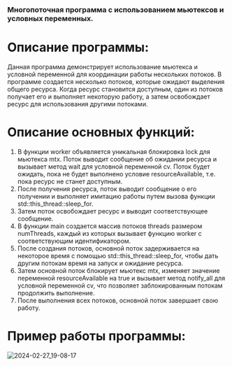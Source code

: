 ### Многопоточная программа с использованием мьютексов и условных переменных.
# Описание программы:
Данная программа демонстрирует использование мьютекса и условной переменной для координации работы нескольких потоков. В программе создается несколько потоков, которые ожидают выделения общего ресурса. Когда ресурс становится доступным, один из потоков получает его и выполняет некоторую работу, а затем освобождает ресурс для использования другими потоками.
# Описание основных функций:
1. В функции worker объявляется уникальная блокировка lock для мьютекса mtx. Поток выводит сообщение об ожидании ресурса и вызывает метод wait для условной переменной cv. Поток будет ожидать, пока не будет выполнено условие resourceAvailable, т.е. пока ресурс не станет доступным.
2. После получения ресурса, поток выводит сообщение о его получении и выполняет имитацию работы путем вызова функции std::this_thread::sleep_for.
3. Затем поток освобождает ресурс и выводит соответствующее сообщение.
4. В функции main создается массив потоков threads размером numThreads, каждый из которых вызывает функцию worker с соответствующим идентификатором.
5. После создания потоков, основной поток задерживается на некоторое время с помощью std::this_thread::sleep_for, чтобы дать другим потокам время на запуск и ожидание ресурса.
6. Затем основной поток блокирует мьютекс mtx, изменяет значение переменной resourceAvailable на true и вызывает метод notify_all для условной переменной cv, что позволяет заблокированным потокам продолжить выполнение.
7. После выполнения всех потоков, основной поток завершает свою работу.
# Пример работы программы:

 ![2024-02-27_19-08-17](https://github.com/vantedi/fpc_lab_2/assets/82594287/87756f70-3dc5-471c-a329-cd173296e688)
